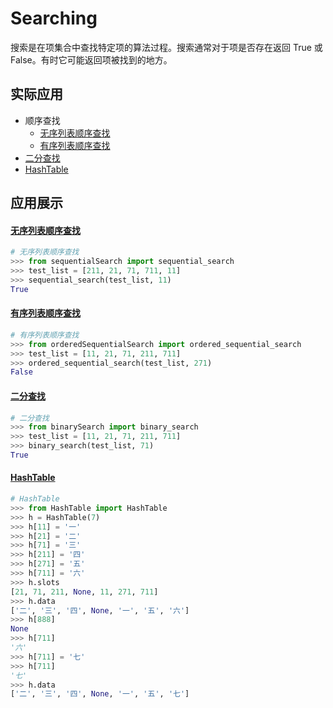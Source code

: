 Searching
======
搜索是在项集合中查找特定项的算法过程。搜索通常对于项是否存在返回 True 或 False。有时它可能返回项被找到的地方。

实际应用
------
* 顺序查找
   * [无序列表顺序查找](#无序列表顺序查找)
   * [有序列表顺序查找](#有序列表顺序查找)
* [二分查找](#二分查找)
* [HashTable](#HashTable)

应用展示
------
#### [无序列表顺序查找](sequentialSearch.py)
```Python
# 无序列表顺序查找
>>> from sequentialSearch import sequential_search
>>> test_list = [211, 21, 71, 711, 11]
>>> sequential_search(test_list, 11)
True
```

#### [有序列表顺序查找](orderedSequentialSearch.py)
```Python
# 有序列表顺序查找
>>> from orderedSequentialSearch import ordered_sequential_search
>>> test_list = [11, 21, 71, 211, 711]
>>> ordered_sequential_search(test_list, 271)
False
```

#### [二分查找](binarySearch.py)
```Python
# 二分查找
>>> from binarySearch import binary_search
>>> test_list = [11, 21, 71, 211, 711]
>>> binary_search(test_list, 71)
True
```

#### [HashTable](HashTable.py)
```Python
# HashTable
>>> from HashTable import HashTable
>>> h = HashTable(7)
>>> h[11] = '一'
>>> h[21] = '二'
>>> h[71] = '三'
>>> h[211] = '四'
>>> h[271] = '五'
>>> h[711] = '六'
>>> h.slots
[21, 71, 211, None, 11, 271, 711]
>>> h.data
['二', '三', '四', None, '一', '五', '六']
>>> h[888]
None
>>> h[711]
'六'
>>> h[711] = '七'
>>> h[711]
'七'
>>> h.data
['二', '三', '四', None, '一', '五', '七']
```